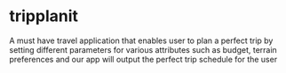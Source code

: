 # tripplanit
A must have travel application that enables user to plan a perfect trip by setting different parameters for various attributes such as budget, terrain preferences and our app will output the perfect trip schedule for the user  
